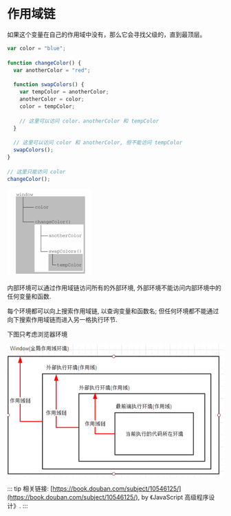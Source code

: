 # 作用域链

如果这个变量在自己的作用域中没有，那么它会寻找父级的，直到最顶层。

```js
var color = "blue";

function changeColor() {
  var anotherColor = "red";

  function swapColors() {
    var tempColor = anotherColor;
    anotherColor = color;
    color = tempColor;

    // 这里可以访问 color、anotherColor 和 tempColor
  }

  // 这里可以访问 color 和 anotherColor, 但不能访问 tempColor
  swapColors();
}

// 这里只能访问 color
changeColor();
```

![](./media/scope-chain2.jpg)

内部环境可以通过作用域链访问所有的外部环境, 外部环境不能访问内部环境中的任何变量和函数.

每个环境都可以向上搜索作用域链, 以查询变量和函数名; 但任何环境都不能通过向下搜索作用域链而进入另一格执行环节.

下图只考虑浏览器环境

![](./media/scope-chain.jpg)

::: tip 相关链接:
[https://book.douban.com/subject/10546125/](https://book.douban.com/subject/10546125/), by 《JavaScript 高级程序设计》.
:::